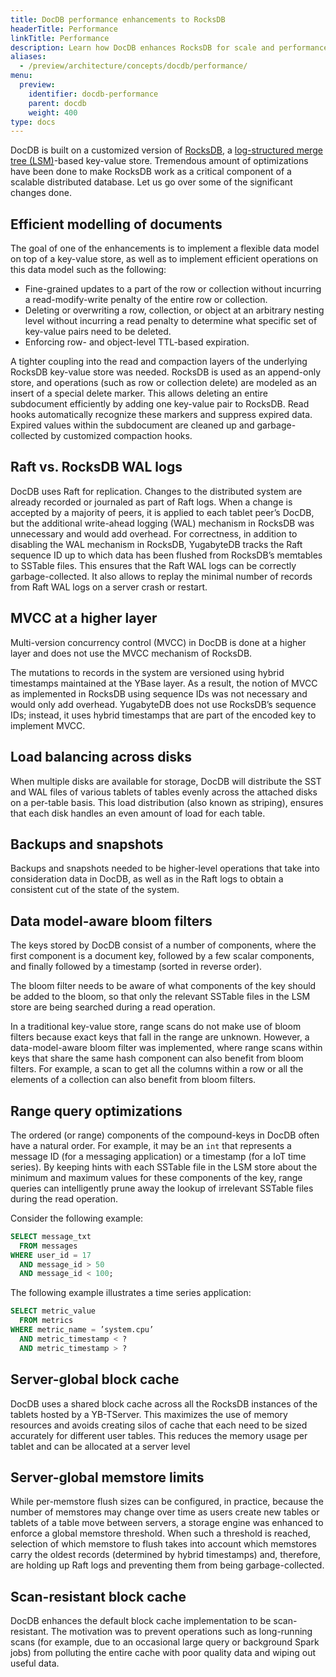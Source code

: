 ```yaml
---
title: DocDB performance enhancements to RocksDB
headerTitle: Performance
linkTitle: Performance
description: Learn how DocDB enhances RocksDB for scale and performance.
aliases:
  - /preview/architecture/concepts/docdb/performance/
menu:
  preview:
    identifier: docdb-performance
    parent: docdb
    weight: 400
type: docs
---
```


DocDB is built on a customized version of [RocksDB](http://rocksdb.org/), a [log-structured merge tree (LSM)](./lsm-sst)-based key-value store. Tremendous amount of optimizations have been done to make RocksDB work as a critical component of a scalable distributed database. Let us go over some of the significant changes done.

## Efficient modelling of documents

The goal of one of the enhancements is to implement a flexible data model on top of a key-value store, as well as to implement efficient operations on this data model such as the following:

* Fine-grained updates to a part of the row or collection without incurring a read-modify-write penalty of the entire row or collection.
* Deleting or overwriting a row, collection, or object at an arbitrary nesting level without incurring a read penalty to determine what specific set of key-value pairs need to be deleted.
* Enforcing row- and object-level TTL-based expiration.

A tighter coupling into the read and compaction layers of the underlying RocksDB key-value store was needed. RocksDB is used as an append-only store, and operations (such as row or collection delete) are modeled as an insert of a special delete marker. This allows deleting an entire subdocument efficiently by adding one key-value pair to RocksDB. Read hooks automatically recognize these markers and suppress expired data. Expired values within the subdocument are cleaned up and garbage-collected by customized compaction hooks.

## Raft vs. RocksDB WAL logs

DocDB uses Raft for replication. Changes to the distributed system are already recorded or journaled as part of Raft logs. When a change is accepted by a majority of peers, it is applied to each tablet peer’s DocDB, but the additional write-ahead logging (WAL) mechanism in RocksDB was unnecessary and would add overhead. For correctness, in addition to disabling the WAL mechanism in RocksDB, YugabyteDB tracks the Raft sequence ID up to which data has been flushed from RocksDB’s memtables to SSTable files. This ensures that the Raft WAL logs can be correctly garbage-collected. It also allows to replay the minimal number of records from Raft WAL logs on a server crash or restart.

## MVCC at a higher layer

Multi-version concurrency control (MVCC) in DocDB is done at a higher layer and does not use the MVCC mechanism of RocksDB.

The mutations to records in the system are versioned using hybrid timestamps maintained at the YBase layer. As a result, the notion of MVCC as implemented in RocksDB using sequence IDs was not necessary and would only add overhead. YugabyteDB does not use RocksDB’s sequence IDs; instead, it uses hybrid timestamps that are part of the encoded key to implement MVCC.

## Load balancing across disks

When multiple disks are available for storage, DocDB will distribute the SST and WAL files of various tablets of tables  evenly across the attached disks on a per-table basis. This load distribution (also known as striping), ensures that each disk handles an even amount of load for each table.

## Backups and snapshots

Backups and snapshots needed to be higher-level operations that take into consideration data in DocDB, as well as in the Raft logs to obtain a consistent cut of the state of the system.

## Data model-aware bloom filters

The keys stored by DocDB consist of a number of components, where the first component is a document key, followed by a few scalar components, and finally followed by a timestamp (sorted in reverse order).

The bloom filter needs to be aware of what components of the key should be added to the bloom, so that only the relevant SSTable files in the LSM store are being searched during a read operation.

In a traditional key-value store, range scans do not make use of bloom filters because exact keys that fall in the range are unknown. However, a data-model-aware bloom filter was implemented, where range scans within keys that share the same hash component can also benefit from bloom filters. For example, a scan to get all the columns within a row or all the elements of a collection can also benefit from bloom filters.

## Range query optimizations

The ordered (or range) components of the compound-keys in DocDB often have a natural order. For example, it may be an `int` that represents a message ID (for a messaging application) or a timestamp (for a IoT time series). By keeping hints with each SSTable file in the LSM store about the minimum and maximum values for these components of the key, range queries can intelligently prune away the lookup of irrelevant SSTable files during the read operation.

Consider the following example:

```sql
SELECT message_txt
  FROM messages
WHERE user_id = 17
  AND message_id > 50
  AND message_id < 100;
```

The following example illustrates a time series application:

```sql
SELECT metric_value
  FROM metrics
WHERE metric_name = ’system.cpu’
  AND metric_timestamp < ?
  AND metric_timestamp > ?
```

## Server-global block cache

DocDB uses a shared block cache across all the RocksDB instances of the tablets hosted by a YB-TServer. This maximizes the use of memory resources and avoids creating silos of cache that each need to be sized accurately for different user tables. This reduces the memory usage per tablet and can be allocated at a server level

## Server-global memstore limits

While per-memstore flush sizes can be configured, in practice, because the number of memstores may change over time as users create new tables or tablets of a table move between servers, a storage engine was enhanced to enforce a global memstore threshold. When such a threshold is reached, selection of which memstore to flush takes into account which memstores carry the oldest records (determined by hybrid timestamps) and, therefore, are holding up Raft logs and preventing them from being garbage-collected.

## Scan-resistant block cache

DocDB enhances the default block cache implementation to be scan-resistant. The motivation was to prevent operations such as long-running scans (for example, due to an occasional large query or background Spark jobs) from polluting the entire cache with poor quality data and wiping out useful data.
